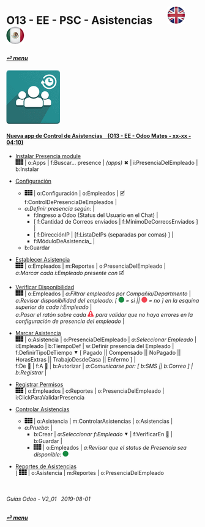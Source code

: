 # O13 - EE - PSC - Asistencias &nbsp;&nbsp;&nbsp;&nbsp; [![en-uk](/doc/img/en-uk_flag_button_small.png)](/en-uk/o13/ee/psc/en-uk-o13-ee-psc-presencia-guides.md) [ ![es-mx](/doc/img/es-mx_flag_button_small.png)](/es-mx/o13/ee/psc/es-mx-o13-ee-psc-presencia-guides.md)
#### [_&#x23CE; menu_](/es-mx/o13/ee/es-mx-o13-ee-guides-menu.md)  
### ![psc](/doc/img/hr_presence.png)

#### [Nueva app de Control de Asistencias &nbsp;&nbsp; (O13 - EE - Odoo Mates - xx-xx - 04:10)](https://youtube.com/embed/5flykV7VCzo?autoplay=1&start=4&end=0&rel=0&nocount)<br>

- [Instalar Presencia module](https://youtube.com/embed/xS5p-zOkbhk?autoplay=1&start=219&end=230&rel=0)  
  ![apps](/doc/img/apps.png) | o:Apps | f:Buscar... presence | _(apps)_ &#x2716; | i:PresenciaDelEmpleado | b:Instalar  

- [Configuración](https://youtube.com/embed/xS5p-zOkbhk?autoplay=1&start=191&end=211&rel=0)  
  - ![apps](/doc/img/apps.png) | o:Configuración | o:Empleados | &#x1F5F9; f:ControlDePresenciaDeEmpleados |  
  - _a:Definir presencia según:_ |  
    - f:Ingreso a Odoo (Status del Usuario en el Chat) |  
    - \[ f:Cantidad de Correos enviados | f:MínimoDeCorreosEnviados ] |  
    - \[ f:DirecciónIP | \[f:ListaDeIPs (separadas por comas) ] |  
    - f:MóduloDeAsistencia_ |  
  - b:Guardar  

- [Establecer Asistencia](https://youtube.com/embed/xS5p-zOkbhk?autoplay=1&start=152&end=176&rel=0)  
  ![apps](/doc/img/apps.png) | o:Empleados | m:Reportes | o:PresenciaDelEmpleado |  
  _a:Marcar cada i:Empleado presente con_ &#x1F5F9;  

- [Verificar Disponibilidad](https://youtube.com/embed/xS5p-zOkbhk?autoplay=1&start=4&end=31&rel=0)  
  ![apps](/doc/img/apps.png) | o:Empleados | _a:Filtrar empleados por Compañía/Departmento_ |  
  _a:Revisar disponibilidad del empleado: \[ ![presence_yes](/doc/img/presence_yes.png) = si || ![presence_no](/doc/img/presence_no.png) = no ] en la esquina superior de cada i:Empleado_ |  
  _a:Pasar el ratón sobre cada ![warning](/doc/img/warning.png) para validar que no haya errores en la configuración de presencia del empleado_ |  

- [Marcar Asistencia](https://youtube.com/embed/xS5p-zOkbhk?autoplay=1&start=83&end=154&rel=0)  
  ![apps](/doc/img/apps.png) | o:Asistencia | o:PresenciaDelEmpleado | _a:Seleccionar Empleado_ |  
  i:Empleado | b:TiempoDef | w:Definir presencia del Empleado |  
  f:DefinirTipoDeTiempo &#x2BC6; \[ Pagado || Compensado || NoPagado || HorasExtras || TrabajoDesdeCasa || Enfermo ] |  
  f:De &#x1F4C5; | f:A &#x1F4C5; | b:Autorizar | _a:Comunicarse por: [ b:SMS || b:Correo ] | b:Registrar_ |  

- [Registrar Permisos](https://youtube.com/embed/xS5p-zOkbhk?autoplay=1&start=83&end=37&rel=0)  
  ![apps](/doc/img/apps.png) | o:Empleados | o:Reportes | o:PresenciaDelEmpleado | i:ClickParaValidarPresencia  

- [Controlar Asistencias](https://youtube.com/embed/xS5p-zOkbhk?autoplay=1&start=37&end=64&rel=0)  
  - ![apps](/doc/img/apps.png) | o:Asistencia | m:ControlarAsistencias | o:Asistencias |  
  - _a:Prueba_: |  
    - b:Crear | _a:Seleccionar f:Empleado_ &#x2BC6; | f:VerificarEn &#x1F4C5; | b:Guardar |  
    - ![apps](/doc/img/apps.png) | o:Empleados | _a:Revisar que el status de Presencia sea disponible:_ ![presence_yes](/doc/img/presence_yes.png)

- [Reportes de Asistencias](https://youtube.com/embed/xS5p-zOkbhk?autoplay=1&start=64&end=76&rel=0)  
  \[ ![apps](/doc/img/apps.png) | o:Asistencia | m:Reportes | o:PresenciaDelEmpleado

<br>

###### Guías Odoo - V2_01 &nbsp; 2019-08-01 
**[_&#x23CE; menu_](/es-mx/o13/ee/es-mx-o13-ee-guides-menu.md)**  
